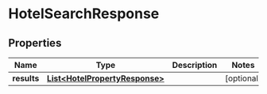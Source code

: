 
# HotelSearchResponse

## Properties
Name | Type | Description | Notes
------------ | ------------- | ------------- | -------------
**results** | [**List&lt;HotelPropertyResponse&gt;**](HotelPropertyResponse.md) |  |  [optional]



